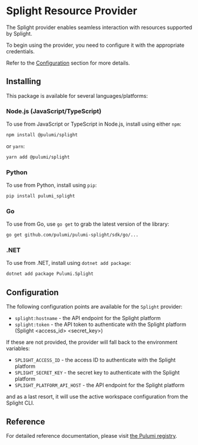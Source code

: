 # Splight Resource Provider

The Splight provider enables seamless interaction with resources supported by Splight.

To begin using the provider, you need to configure it with the appropriate credentials.

Refer to the [Configuration](#Configuration) section for more details.

## Installing

This package is available for several languages/platforms:

### Node.js (JavaScript/TypeScript)

To use from JavaScript or TypeScript in Node.js, install using either `npm`:

```bash
npm install @pulumi/splight
```

or `yarn`:

```bash
yarn add @pulumi/splight
```

### Python

To use from Python, install using `pip`:

```bash
pip install pulumi_splight
```

### Go

To use from Go, use `go get` to grab the latest version of the library:

```bash
go get github.com/pulumi/pulumi-splight/sdk/go/...
```

### .NET

To use from .NET, install using `dotnet add package`:

```bash
dotnet add package Pulumi.Splight
```

## Configuration

The following configuration points are available for the `Splight` provider:

- `splight:hostname` - the API endpoint for the Splight platform
- `splight:token` - the API token to authenticate with the Splight platform (Splight <access_id> <secret_key>)

If these are not provided, the provider will fall back to the environment variables:
- `SPLIGHT_ACCESS_ID` - the access ID to authenticate with the Splight platform
- `SPLIGHT_SECRET_KEY` - the secret key to authenticate with the Splight platform
- `SPLIGHT_PLATFORM_API_HOST` - the API endpoint for the Splight platform

and as a last resort, it will use the active workspace configuration from the Splight CLI.

## Reference

For detailed reference documentation, please visit [the Pulumi registry](https://www.pulumi.com/registry/packages/splight/api-docs/).

